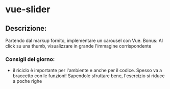 # vue-slider

## Descrizione:

Partendo dal markup fornito, implementare un carousel con Vue.
Bonus:
Al click su una thumb, visualizzare in grande l'immagine corrispondente

### Consigli del giorno:

- il riciclo è importante per l'ambiente e anche per il codice. Spesso va a braccetto con le funzioni! Sapendole sfruttare bene, l'esercizio si riduce a poche righe
